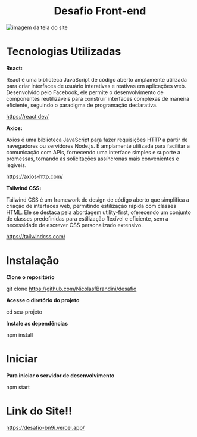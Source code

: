 <h1 align="center"> Desafio Front-end </h1>



![imagem da tela do site](https://github.com/NicolasfBrandini/desafio/assets/128758433/3f3d52ff-e1b0-484d-904b-d20a443a8f80)


<h1>Tecnologias Utilizadas</h1>

<strong>React:</strong>

React é uma biblioteca JavaScript de código aberto amplamente utilizada para criar interfaces de usuário interativas e reativas em aplicações web. Desenvolvido pelo Facebook, ele permite o desenvolvimento de componentes reutilizáveis para construir interfaces complexas de maneira eficiente, seguindo o paradigma de programação declarativa.

https://react.dev/

<strong>Axios:</strong>

Axios é uma biblioteca JavaScript para fazer requisições HTTP a partir de navegadores ou servidores Node.js. É amplamente utilizada para facilitar a comunicação com APIs, fornecendo uma interface simples e suporte a promessas, tornando as solicitações assíncronas mais convenientes e legíveis.

https://axios-http.com/

<strong> Tailwind CSS:</strong>

Tailwind CSS é um framework de design de código aberto que simplifica a criação de interfaces web, permitindo estilização rápida com classes HTML. Ele se destaca pela abordagem utility-first, oferecendo um conjunto de classes predefinidas para estilização flexível e eficiente, sem a necessidade de escrever CSS personalizado extensivo.

https://tailwindcss.com/

<h1>Instalação</h1>

<strong>Clone o repositório</strong>

git clone https://github.com/NicolasfBrandini/desafio

<strong>Acesse o diretório do projeto</strong>

cd seu-projeto

<strong>Instale as dependências</strong>

npm install

<h1>Iniciar</h1>

<strong>Para iniciar o servidor de desenvolvimento</strong>

npm start


<h1>Link do Site!!</h1>

https://desafio-bn9i.vercel.app/
